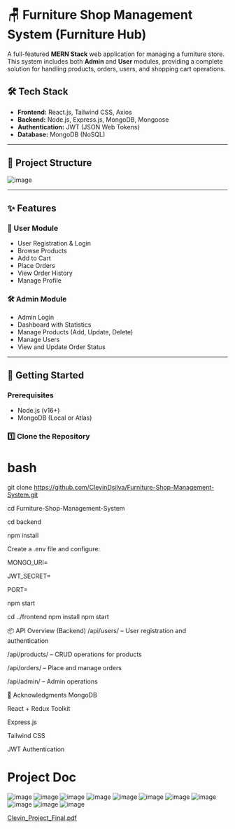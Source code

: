 # 🪑 Furniture Shop Management System (Furniture Hub)

A full-featured **MERN Stack** web application for managing a furniture store. This system includes both **Admin** and **User** modules, providing a complete solution for handling products, orders, users, and shopping cart operations.

## 🛠️ Tech Stack

- **Frontend:** React.js, Tailwind CSS, Axios
- **Backend:** Node.js, Express.js, MongoDB, Mongoose
- **Authentication:** JWT (JSON Web Tokens)
- **Database:** MongoDB (NoSQL)

---

## 📁 Project Structure

![image](https://github.com/user-attachments/assets/bf452bf2-182d-4e9b-b9d9-e51acda0a71d)



---

## ✨ Features

### 👥 User Module
- User Registration & Login
- Browse Products
- Add to Cart
- Place Orders
- View Order History
- Manage Profile

### 🛠 Admin Module
- Admin Login
- Dashboard with Statistics
- Manage Products (Add, Update, Delete)
- Manage Users
- View and Update Order Status

---

## 🚀 Getting Started

### Prerequisites
- Node.js (v16+)
- MongoDB (Local or Atlas)

### 1️⃣ Clone the Repository

# bash
git clone https://github.com/ClevinDsilva/Furniture-Shop-Management-System.git

cd Furniture-Shop-Management-System

cd backend

npm install

Create a .env file and configure:

MONGO_URI=

JWT_SECRET=

PORT=

npm start


cd ../frontend
npm install
npm start

📦 API Overview (Backend)
/api/users/ – User registration and authentication

/api/products/ – CRUD operations for products

/api/orders/ – Place and manage orders

/api/admin/ – Admin operations

🙌 Acknowledgments
MongoDB

React + Redux Toolkit

Express.js

Tailwind CSS

JWT Authentication

# Project Doc

![image](https://github.com/user-attachments/assets/cdcb4b78-7d8b-4739-bdbf-119a190e9634)
![image](https://github.com/user-attachments/assets/5599ed73-d850-47df-9b59-404f7ba7e340)
![image](https://github.com/user-attachments/assets/facb48e5-1f45-4b15-a0de-9e618e4da1fa)
![image](https://github.com/user-attachments/assets/0b7218d5-d384-428d-bed7-64fe4f137353)
![image](https://github.com/user-attachments/assets/7dd437ec-d16c-4777-b18e-eb1e40eacf8e)
![image](https://github.com/user-attachments/assets/f81942ee-bfab-4350-8a9a-781c4597734b)
![image](https://github.com/user-attachments/assets/547e7b46-5cdb-4cca-b877-7f4432e2cab9)
![image](https://github.com/user-attachments/assets/a5b04caa-6477-449b-a072-e20e3e482881)
![image](https://github.com/user-attachments/assets/c71b7294-c11e-4049-b66f-338aca3753bf)
![image](https://github.com/user-attachments/assets/db37c0e3-b5ac-45b8-87ce-f4fff69b94ba)
![image](https://github.com/user-attachments/assets/30ab07c0-9697-44d5-85fd-e2fcbe482056)


[Clevin_Project_Final.pdf](https://github.com/user-attachments/files/20802947/Clevin_Project_Final.pdf)
